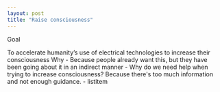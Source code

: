```yaml
---
layout: post
title: "Raise consciousness"
---
```


Goal

To accelerate humanity’s use of electrical technologies to increase their consciousness
  Why
    - Because people already want this, but they have been going about it in an indirect manner
      - Why do we need help when trying to increase consciousness? Because there's too much information and not enough guidance.
	- listitem
